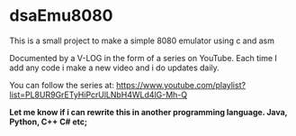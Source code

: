 dsaEmu8080
==========

This is a small project to make a simple 8080 emulator using c and asm

Documented by a V-LOG in the form of a series on YouTube. Each time I add any code i make a new video and i do updates daily.

You can follow the series at: https://www.youtube.com/playlist?list=PL8UR9GrETyHiPcrUlLNbH4WLd4lG-Mh-Q

**Let me know if i can rewrite this in another programming language. Java, Python, C++ C# etc;**

